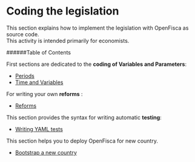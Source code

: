 # Coding the legislation

This section explains how to implement the legislation with OpenFisca as source code.   
This activity is intended primarily for economists.

######Table of Contents

First sections are dedicated to the **coding of Variables and Parameters**:
   * [Periods](coding-the-legislation/periods.md)
   * [Time and Variables](coding-the-legislation/time_and_variables.md)

For writing your own **reforms** :
   * [Reforms](coding-the-legislation/reforms.md)
  
This section provides the syntax for writing automatic **testing**:
   * [Writing YAML tests](coding-the-legislation/writing_yaml_tests.md)

This section helps you to deploy OpenFisca for new country.

   * [Bootstrap a new country](coding-the-legislation/bootstrap_a_new_country.md)